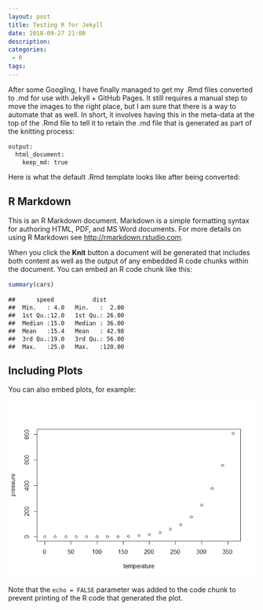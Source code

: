 ```yaml
---
layout: post
title: Testing R for Jekyll
date: 2018-09-27 21:00
description:
categories:
 - R
tags:
---
```

After some Googling, I have finally managed to get my .Rmd files converted to .md for use with Jekyll + GitHub Pages. It still requires a manual step to move the images to the right place, but I am sure that there is a way to automate that as well. In short, it involves having this in the meta-data at the top of the .Rmd file to tell it to retain the .md file that is generated as part of the knitting process:
```
output:
  html_document:
    keep_md: true
```
Here is what the default .Rmd template looks like after being converted:

## R Markdown

This is an R Markdown document. Markdown is a simple formatting syntax for authoring HTML, PDF, and MS Word documents. For more details on using R Markdown see <http://rmarkdown.rstudio.com>.

When you click the **Knit** button a document will be generated that includes both content as well as the output of any embedded R code chunks within the document. You can embed an R code chunk like this:


```r
summary(cars)
```

```
##      speed           dist       
##  Min.   : 4.0   Min.   :  2.00  
##  1st Qu.:12.0   1st Qu.: 26.00  
##  Median :15.0   Median : 36.00  
##  Mean   :15.4   Mean   : 42.98  
##  3rd Qu.:19.0   3rd Qu.: 56.00  
##  Max.   :25.0   Max.   :120.00
```

## Including Plots

You can also embed plots, for example:

![](/assets/images/2018-09-27-testing-R-for-jekyll/figure-html/pressure-1.png)<!-- -->

Note that the `echo = FALSE` parameter was added to the code chunk to prevent printing of the R code that generated the plot.

